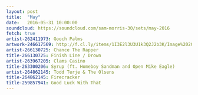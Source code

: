 ```yaml
---
layout: post
title:  "May"
date:   2016-05-31 10:00:00
soundcloud: https://soundcloud.com/sam-morris-30/sets/may-2016
fetch: true
artist-262411973: Gooch Palms
artwork-246617569: http://f.cl.ly/items/1I3E2l3U3U1k3Q2J2b3K/Image%202016-05-31%20at%2018%3A27%3A17.jpg
artist-266130725: Chance The Rapper
title-266130725: Finish Line / Drown
artist-263967205: Clams Casino
title-263300206: Syrup (ft. Homeboy Sandman and Open Mike Eagle)
artist-264862145: Todd Terje & The Olsens
title-264862145: Firecracker
title-259857941: Good Luck With That
---
```

